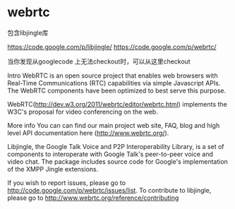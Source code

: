 webrtc
======

包含libjingle库

https://code.google.com/p/libjingle/
https://code.google.com/p/webrtc/

当你发现从googlecode 上无法checkout时，可以从这里checkout

Intro
WebRTC is an open source project that enables web browsers with Real-Time Communications (RTC) capabilities via simple Javascript APIs. The WebRTC components have been optimized to best serve this purpose.

WebRTC(http://dev.w3.org/2011/webrtc/editor/webrtc.html) implements the W3C's proposal for video conferencing on the web.

More info
You can can find our main project web site, FAQ, blog and high level API documentation here (http://www.webrtc.org/).

Libjingle, the Google Talk Voice and P2P Interoperability Library, is a set of components to interoperate with Google Talk's peer-to-peer voice and video chat. The package includes source code for Google's implementation of the XMPP Jingle extensions.

If you wish to report issues, please go to http://code.google.com/p/webrtc/issues/list. To contribute to libjingle, please go to http://www.webrtc.org/reference/contributing
